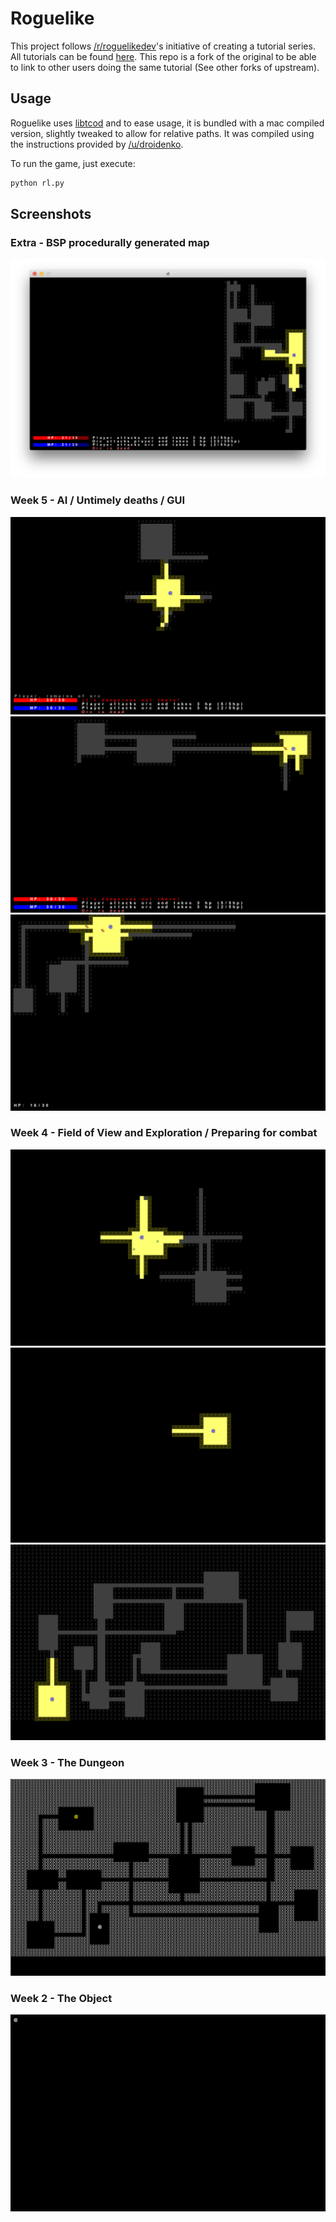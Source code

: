 # Roguelike

This project follows [/r/roguelikedev](https://www.reddit.com/r/roguelikedev/)'s initiative of creating a tutorial series.
All tutorials can be found [here](http://www.roguebasin.com/index.php?title=Complete_Roguelike_Tutorial,_using_python%2Blibtcod).
This repo is a fork of the original to be able to link to other users doing the same tutorial (See other forks of upstream).

## Usage

Roguelike uses [libtcod](https://bitbucket.org/libtcod/libtcod) and to ease usage, it is bundled with a mac compiled version, slightly tweaked to allow for relative paths.
It was compiled using the instructions provided by [/u/droidenko](https://www.reddit.com/r/roguelikedev/comments/44ylt4/python_libtcod_on_macosx/).

To run the game, just execute:
```bash
python rl.py
```

## Screenshots

### Extra - BSP procedurally generated map
![BSP](screens/screen_9_bsp_map.png?raw=true "Dungeon Revamp")
### Week 5 - AI / Untimely deaths / GUI
![Mouse](screens/screen_8_mouse_inspect.png?raw=true "What is that over there?")
![Deaths](screens/screen_7_hp_messages.png?raw=true "GUI and messages.")
![Deaths](screens/screen_6_deaths.png?raw=true "Die! DIE!!!!")
### Week 4 - Field of View and Exploration / Preparing for combat
![Monsters](screens/screen_5_monsters.png?raw=true "Look at the cute monsters")
![Map Discovery](screens/screen_4_map_discovery.png?raw=true "It's dangerous out there!")
![Fog of War](screens/screen_3_fog_of_war.png?raw=true "You can see what you can see")
### Week 3 - The Dungeon
![Map Generation](screens/screen_2_map_generation.png?raw=true "Boom! Dungeon")
### Week 2 - The Object
![Draw @](screens/screen_1_at.png?raw=true "@")
